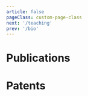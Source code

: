 ```yaml
---
article: false
pageClass: custom-page-class
next: '/teaching'
prev: '/bio'
---
```


# Publications

<ClientOnly>
<PaperMobile 
v-for="paper in posts"
:year="paper.year"
:title="paper.title"
:authors="paper.authors"
:venue="paper.venue"
:link="paper.link"
:alias="paper.alias"
:abstract="paper.abstract"
:picture="paper.picture"
:pdf="paper.pdf"
/>
</ClientOnly>

# Patents

<ClientOnly>
<PaperMobile 
title='Intervention drive system comprising an umbilical'
year="2021"
venue="US Patent"
link="https://patentimages.storage.googleapis.com/eb/9d/5a/5f26a1222bed8b/US20210396342A1.pdf"
alias="patentimages"
abstract="The present invention relates to an intervention drive pig comprising an umbilical. In this scenario, the present invention provides an intervention drive pig comprising an umbilical, wherein the umbilical (6) is manufactured from a low-density material, wherein the umbilical (6) comprises an external covering of material having a low coefficient of friction."
picture="/images/Papers/Patent.jpg"
/>
</ClientOnly>



<script>

        // Entry Model
       //  {
       // title: '', 
       // authors: "", 
       // venue:"" ,
       // year: 2022,
       // picture: "",
       // link: "",
       // abstract:"",
       // bibtex:"",
       //  },

    export default {
  // ...
  data() {
    return {
      posts: [  
       {
       title: 'Envisioning Futures: How the Modality of AI Recommendations Impacts Conversation Flow in AR-enhanced Dialogue', 
       authors: "Steeven Villa, Yannick Weiss, Karin Lu, Moritz Ziarko, Albrecht Schmidt, Jasmin Niess", 
       venue:"International Conference on Multimodal Interaction (ICMI'24)" ,
       year: 2024,
       picture: "/images/Papers/envisioning.jpg",
       link: "None",
       alias:"None",
       abstract:"The use of AI is becoming more common among the population every day; the use of generative AI, such as LLMs, empowers individuals by supporting daily life tasks. Yet, the user interaction with AI models is mostly constrained to chatbot interactions. However, we envision that in the near future, individuals will be able to integrate the use of these technologies into their daily activities without refocusing their attention. Consequently, we explores the impact of such integration on individuals' conversations. In detail, this paper investigates how different modes of information presentation (visual vs. auditory) and triggers for AI action (mechanical vs. ocular) influence conversational dynamics and user experiences. We conducted a mixed-method, within-subjects study with 21 participants using a Discourse Completion Task (DCT) to observe how users develop their discourse in the presence of AI-generated suggestions.  Our study examines the effects of presentation modality on response delay, response length, and response similarity to the AI prompt. The results highlight the significance of managing the balance between human and AI input in conversation, revealing insights into user experience factors with AI assistance in face-to-face conversational settings.",
       bibtex:"",
       pdf:"/Papers/envisioning2024.pdf",
        },
        {
       title: "Touch It Like It's Hot: A Thermal Feedback Enabled Encountered-type Haptic Display for Virtual Reality", 
       authors: "Steeven Villa, Kenji Ishihara, Moritz Ziarko, Sebastian Gunther, Florial Muller", 
       venue:"IEEE International Symposium on Mixed and Augmented Reality (ISMAR'24)" ,
       year: 2024,
       picture: "/images/Papers/cover.jpg",
       link: "None",
       alias:"None",
       abstract:"In recent years, the community has presented various novel solutions to address the lack of haptic feedback in virtual reality experiences. Yet, it remains a major challenge for Virtual Reality applications. Encountered-type Haptic Displays (ETHDs) have emerged as a promising alternative to enable haptic feedback in VR without requiring the user to wear any device while allowing for sensorily rich experiences such as texture, kinaesthetic feedback, and even ultrasonic tactile feedback. Nevertheless, as important as thermal feedback is for daily life interactions, such as assessing the temperature of a mug or knowing if the microwave is on, thermal feedback in ETHD has remained largely unexplored. In this paper, we present a novel ETHD that provides thermal feedback and explore its potential in VR. We describe the design of our ETHD, and we report the results of a user study that compares different thermal feedback settings in VR. Our results show that thermal feedback can significantly enhance the user immersion and haptic experience in VR, and we discuss the implications of our findings for the design of ETHD and VR experiences.",
       bibtex:"",
       pdf:"/Papers/touchit2024.pdf",
        },
        {
       title: 'Embracer: A Wearable Encountered-Type Haptic Controller for 3 DoF Input and Feedback', 
       authors: "Dennis Dietz, Steeven Villa, Moritz Ziarko, Michael Bonfert, Florian Muller, Andreas Butz", 
       venue:"Proceedings of the 2024 ACM International Symposium on Wearable Computers (ISWC'24)" ,
       year: 2024,
       picture: "/images/Papers/embracer.jpg",
       link: "None",
       alias:"None",
       abstract:"The lack of haptic sensations beyond very simple vibration feedback diminishes the feeling of presence in Virtual Reality. Research suggested various approaches to deliver haptic sensations to the user's palm. However, these approaches are typically limited in the number of actuation directions and only focus on enhancing the system's output, ignoring haptic input. We present Embracer, a wrist-mounted encountered-type haptic controller that addresses these gaps by rendering forces along three axes through a sphere-shaped end effector within the user's palm. Using modified servo motors, we sense user-performed manipulations of the end effector as an input modality. In this paper, we contribute the design and implementation of Embracer together with a preliminary technical evaluation. By providing a more comprehensive haptic feedback system, Embracer enhances the realism and immersion of haptic feedback and user control.",
       bibtex:"",
       pdf:"/Papers/dietzEmbracerWearableEncounteredType2024.pdf",
        },
        {
       title: 'An Approach to Elicit Human-Understandable Robot Expressions to Support Human-Robot Interaction', 
       authors: "Jan Leusmann, Steeven Villa, Thomas Liang, Chao Wang, Albrecht Schmidt, Sven Mayer", 
       venue:"Arxiv" ,
       year: 2024,
       picture: "/images/Papers/gestures.png",
       link: "None",
       alias:"None",
       abstract:"Understanding the intentions of robots is essential for natural and seamless human-robot collaboration. Ensuring that robots have means for non-verbal communication is a basis for intuitive and implicit interaction. For this, we contribute an approach to elicit and design human-understandable robot expressions. We outline the approach in the context of non-humanoid robots. We paired human mimicking and enactment with research from gesture elicitation in two phases: first, to elicit expressions, and second, to ensure they are understandable. We present an example application through two studies (N=16 & N=260) of our approach to elicit expressions for a simple 6-DoF robotic arm. We show that it enabled us to design robot expressions that signal curiosity and interest in getting attention. Our main contribution is an approach to generate and validate understandable expressions for robots, enabling more natural human-robot interaction.",
       bibtex:"",
       pdf:"/Papers/gestures.pdf",
        },
        {
       title: 'AI Makes You Smarter, But None The Wiser: The Disconnect Between Performance and Metacognition', 
       authors: "Daniela Fernandes, Steeven Villa, Salla Nicholls, Otso Haavisto, Daniel Buschek, Albrecht Schmidt, Thomas Kosch, Chenxinran Shen, Robin Welsch", 
       venue:"" ,
       year: 2024,
       picture: "/images/Papers/dunnin.png",
       link: "None",
       alias:"None",
       abstract:"Optimizing human-AI interaction requires users to reflect on their own performance critically. Our study examines whether people using AI to complete tasks can accurately monitor how well they perform. Participants (N = 246) used AI to solve 20 logical problems from the Law School Admission Test. While their task performance improved by three points compared to a norm population, participants overestimated their performance by four points. Interestingly, higher AI literacy was linked to less accurate self-assessment. Participants with more technical knowledge of AI were more confident but less precise in judging their own performance. Using a computational model, we explored individual differences in metacognitive accuracy and found that the Dunning-Kruger effect, usually observed in this task, ceased to exist with AI use. We discuss how AI levels our cognitive and metacognitive performance and consider the consequences of performance overestimation for designing interactive AI systems that enhance cognition.",
       bibtex:"",
       pdf:"/Papers/dunning.pdf",
        },
        {
       title: 'An Examination of Ultrasound Mid-air Haptics for Enhanced Material and Temperature Perception in Virtual Environments', 
       authors: "Steeven Villa, Yannick Weiss, Niklas Hirsch, Alexander Wiethoff", 
       venue:"Proceedings of the ACM on Human-Computer Interaction (MobileHCI'24)" ,
       year: 2024,
       picture: "/images/Papers/ultrasound.jpeg",
       link: "None",
       alias:"None",
       abstract:"Rendering realistic tactile sensations of virtual objects remains a challenge in VR. While haptic interfaces have advanced, particularly with phased arrays, their ability to create realistic object properties like state and temperature remains unclear. This study investigates the potential of Ultrasound Mid-air Haptics (UMH) for enhancing the perceived congruency of virtual objects. In a user study with 30 participants, we assessed how UMH impacts the perceived material state and temperature of virtual objects. We also analyzed EEG data to understand how participants integrate UMH information physiologically. Our results reveal that UMH significantly enhances the perceived congruency of virtual objects, particularly for solid objects, reducing the feeling of mismatch between visual and tactile feedback. Additionally, UMH consistently increases the perceived temperature of virtual objects. These findings offer valuable insights for haptic designers, demonstrating UMH's potential for creating more immersive tactile experiences in VR by addressing key limitations in current haptic technologies.",
       bibtex:"",
       pdf:"/Papers/ultrasound.pdf",
        },
        {
       title: 'Exploring Redirection and Shifting Techniques to Mask Hand Movements from Shoulder-Surfing Attacks during PIN Authentication in Virtual Reality', 
       authors: "Yannick Weiss, Steeven Villa, Jesse W Grootjen, Matthias Hoppe, Yasin Kale, Florian Müller", 
       venue:"Proceedings of the ACM on Human-Computer Interaction (MobileHCI'24)" ,
       year: 2024,
       picture: "/images/Papers/aut.png",
       link: "None",
       alias:"None",
       abstract:"The proliferation of mobile Virtual Reality (VR) headsets shifts our interaction with virtual worlds beyond our living rooms into shared spaces. Consequently, we are entrusting more and more personal data to these devices, calling for strong security measures and authentication. However, the standard authentication method of such devices- entering PINs via virtual keyboards- is vulnerable to shoulder-surfing, as movements to enter keys can be monitored by an unnoticed observer. To address this, we evaluated masking techniques to obscure VRusers’ input during PIN authentication by diverting their hand movements. Through two experimental studies, we demonstrate that these methods increase users’ security against shoulder-surfing attacks from observers without excessively impacting their experience and performance. With these discoveries, we aim to enhance the security of future VR authentication without disrupting the virtual experience or necessitating additional hardware or training of users.",
       bibtex:"",
       pdf:"/Papers/weissExploringRedirectionShifting2024.pdf",
        },
        {
       title: 'Evaluating Interactive AI: Understanding and Controlling Placebo Effects in Human-AI Interaction', 
       authors: "Steeven Villa, Robin Welsch, Alena Denisova, Thomas Kosch", 
       venue:"The ACM Conference on Human Factors in Computing Systems, CHI24" ,
       year: 2024,
       picture: "/images/Papers/evalAI.png",
       link: "None",
       alias:"None",
       abstract:"In the medical field, patients often experience tangible benefits from treatments they expect will improve their condition, even if the treatment has no mechanism of effect. This phenomenon often obscuring scientific evaluation of human treatment is termed the' placebo effect.' Latest research in human-computer interaction has shown that using cutting-edge technologies similarly raises expectations of improvement, culminating in placebo effects that undermine evaluation efforts for user studies. This workshop delves into the role of placebo effects in human-computer interaction for cutting-edge technologies such as artificial intelligence, its influence as a confounding factor in user studies, and identifies methods that researchers can adopt to reduce its impact on study findings. By the end of this workshop, attendees will be equipped to incorporate placebo control measures in their experimental designs.",
       bibtex:"",
       pdf:"/Papers/villa2024evaluating.pdf",
        }, 
        {
       title: '"AI enhances our performance, I have no doubt this one will do the same": The Placebo effect is robust to negative descriptions of AI', 
       authors: "Agnes M Kloft, Robin Welsch, Thomas Kosch, Steeven Villa", 
       venue:"The ACM Conference on Human Factors in Computing Systems, CHI24" ,
       year: 2024,
       picture: "/images/Papers/TeaserPlacebox.png",
       link: "https://arxiv.org/abs/2309.16606",
       alias:"arxiv",
       abstract:"Heightened AI expectations facilitate performance in human-AI interactions through placebo effects. While lowering expectations to control for placebo effects is advisable, overly negative expectations could induce nocebo effects. In a letter discrimination task, we informed participants that an AI would either increase or decrease their performance by adapting the interface, but in reality, no AI was present in any condition. A Bayesian analysis showed that participants had high expectations and performed descriptively better irrespective of the AI description when a sham-AI was present. Using cognitive modeling, we could trace this advantage back to participants gathering more information. A replication study verified that negative AI descriptions do not alter expectations, suggesting that performance expectations with AI are biased and robust to negative verbal descriptions. We discuss the impact of user expectations on AI interactions and evaluation and provide a behavioral placebo marker for human-AI interaction",
       bibtex:"",
       pdf:"/Papers/Preprints/2309.16606.pdf",
        }, 
        {
       title: 'SensCon: Embedding Physiological Sensing into Virtual Reality Controllers', 
       authors: "Francesco Chiossi, Thomas Kosch, Luca Menghini, Steeven Villa, Sven Mayer", 
       venue:"Proceedings of the ACM on Human-Computer Interaction (PACM)" ,
       year: 2023,
       picture: "/images/Papers/senscon.png",
       link: "https://dl.acm.org/doi/10.1145/3604270",
       alias:"acm.dl",
       abstract:"Virtual reality experiences increasingly use physiological data for virtual environment adaptations to evaluate user experience and immersion. Previous research required complex medical-grade equipment to collect physiological data, limiting real-world applicability. To overcome this, we present SensCon for skin conductance and heart rate data acquisition. To identify the optimal sensor location in the controller, we conducted a first study investigating users' controller grasp behavior. In a second study, we evaluated the performance of SensCon against medical-grade devices in six scenarios regarding user experience and signal quality. Users subjectively preferred SensCon in terms of usability and user experience. Moreover, the signal quality evaluation showed satisfactory accuracy across static, dynamic, and cognitive scenarios. Therefore, SensCon reduces the complexity of capturing and adapting the environment via real-time physiological data. By open-sourcing SensCon, we enable researchers and practitioners to adapt their virtual reality environment effortlessly. Finally, we discuss possible use cases for virtual reality-embedded physiological sensing.",
       bibtex:"",
       pdf:"/Papers/chiossi2023senscon.pdf",
        }, 
        {
       title: 'Towards a Haptic Taxonomy of Emotions: Exploring Vibrotactile Stimulation in the Dorsal Region', 
       authors: "Steeven Villa, Thuy Duong Nguyen, Benjamin Tag, Tonja-Katrin Machulla, Albrecht Schmidt, Jasmin Niess", 
       venue:"Proceedings of the 2023 ACM International Symposium on Wearable Computers (ISWC)" ,
       year: 2023,
       picture: "/images/Papers/vest.png",
       link: "https://dl.acm.org/doi/abs/10.1145/3594738.3611363",
       alias:"acm.dl",
       abstract:"The implicit communication of emotional states between persons is a key use case for novel assistive and augmentation technologies. It can serve to expand individuals’ perceptual capabilities and assist neurodivergent individuals. Notably, vibrotactile rendering is a promising method for delivering emotional information with minimal interference with visual or auditory perception. To date, the subjective individual association between vibrotactile properties and emotional states remains unclear. Previous approaches relied on analogies or arbitrary variations, limiting generalization. To address this, we conducted a study with 40 participants, analyzing associations between attributes of self-generated vibrotactile patterns (amplitude, frequency, spatial location of stimulation) and four emotional states (Anger, Happiness, Neutral, Sadness). We fin a preference for symmetrically arranged patterns, as well as distinct amplitude and frequency profiles for different emotions.",
       bibtex:"",
       pdf:"/Papers/villa2023towards.pdf",
        }, 
        {
       title: "Society's Attitudes Towards Human Augmentation and Performance Enhancement Technologies (SHAPE) Scale", 
       authors: "Steeven Villa, Jasmin Niess, Albrecht Schmidt, Robin Welsch", 
       venue:"Proceedings of the ACM on Interactive, Mobile, Wearable and Ubiquitous Technologies (IMWUT)" ,
       year: 2023,
       picture: "/images/Papers/shape.png",
       link: "https://dl.acm.org/doi/abs/10.1145/3610915",
       alias:"acm.dl",
       abstract:"Human augmentation technologies (ATs) are a subset of ubiquitous on-body devices designed to improve cognitive, sensory, and motor capacities. Although there is a large corpus of knowledge concerning ATs, less is known about societal attitudes towards them and how they shift over time. To that end, we developed The Society's Attitudes Towards Human Augmentation and Performance Enhancement Technologies (SHAPE) Scale, which measures how users of ATs are perceived. To develop the scale, we first created a list of possible scale items based on past work on how people respond to new technologies. The items were then reviewed by experts. Next, we performed exploratory factor analysis to reduce the scale to its final length of thirteen items. Subsequently, we confirmed test-retest validity of our instrument, as well as its construct validity. The SHAPE scale enables researchers and practitioners to understand elements contributing to attitudes toward augmentation technology users. The SHAPE scale assists designers of ATs in designing artifacts that will be more universally accepted.",
       bibtex:"",
       pdf:"/Papers/villa2023society.pdf",
        }, 
        {
       title: 'Would You Hold My Hand? Exploring External Observers’ Perception of Artificial Hands', 
       authors: "Svenja Y Schött, Patricia Capsi-Morales, Steeven Villa, Andreas Butz, Cristina Piazza", 
       venue:"Multimodal Technologies and Interaction" ,
       year: 2023,
       picture: "/images/Papers/mti.png",
       link: "https://www.mdpi.com/2414-4088/7/7/71",
       alias:"mdpi",
       abstract:"Recent technological advances have enabled the development of sophisticated prosthetic hands, which can help their users to compensate lost motor functions. While research and development has mostly addressed the functional requirements and needs of users of these prostheses, their broader societal perception (e.g., by external observers not affected by limb loss themselves) has not yet been thoroughly explored. To fill this gap, we investigated how the physical design of artificial hands influences the perception by external observers. First, we conducted an online study (n = 42) to explore the emotional response of observers toward three different types of artificial hands. Then, we conducted a lab study (n = 14) to examine the influence of design factors and depth of interaction on perceived trust and usability. Our findings indicate that some design factors directly impact the trust individuals place in the system’s capabilities. Furthermore, engaging in deeper physical interactions leads to a more profound understanding of the underlying technology. Thus, our study shows the crucial role of the design features and interaction in shaping the emotions around, trust in, and perceived usability of artificial hands. These factors ultimately impact the overall perception of prosthetic systems and, hence, the acceptance of these technologies in society.",
       bibtex:"",
       pdf:"/Papers/mti-07-00071.pdf",
        }, 
        {
       title: 'Towards an Implicit Metric of Sensory-Motor Accuracy: Brain Responses to Auditory Prediction Errors in Pianists', 
       authors: "Elisabeth Pangratz; Francesco Chiossi; Steeven Villa; Klaus Gramann; Lukas Gehrke", 
       venue:"Proceedings of the 15th Conference on Creativity and Cognition" ,
       year: 2023,
       picture: "/images/Papers/TowardsMetric.png",
       link: "https://dl.acm.org/doi/abs/10.1145/3591196.3593340",
       alias:"acm.dl",
       abstract:"During listening to music, the brain expects specific acoustic events based on learned musical rules. During music performance expectancy is additionally created based on motor action by linking keypresses to their sounds. We investigated EEG (Electroencephalography) signals to auditory expectancy violations in piano performance and perception. In our study, pianists experiencedmanipulations of different acoustic features, such as pitch and loudness, during playing and listening to piano sequences. We found that manipulations during performance elicited deflections with stronger amplitudes compared to manipulations during perception indicating that the action of producing sounds strengthens auditory expectancy. Loudness manipulations, violating musical regularity, elicited deflections with smaller latencies compared to pitch manipulations, which violate harmonic expectancy, suggesting that the brain processes expectancy violations of distinct acoustic features in a different way. These EEG signatures may prove useful for applications in intelligent music interfaces by providing information about sensory-motor accuracy.",
       bibtex:"",
       pdf:"/Papers/pangratz2023towards.pdf",
        }, 
          {
       title: 'The Placebo Effect of Human Augmentation: Anticipating Cognitive Augmentation Increases Risk-Taking Behavior', 
       authors: "Steeven Villa; Thomas Kosch; Felix Grelka Albrecht Schmidt; Robin Welsch", 
       venue:"Journal: Computers in Human Behavior (CHB)" ,
       year: 2023,
       picture: "/images/Papers/CHB.jpg",
       link: "https://www.sciencedirect.com/science/article/pii/S0747563223001383", 
       abstract:"Human Augmentation Technologies improve human capabilities using technology. In this study, we investigate the placebo effect of Augmentation Technologies. Thirty naïve participants were told to be augmented with a cognitive augmentation technology or no augmentation system while conducting a Columbia Card Task. In this risk-taking measure, participants flip win and loss cards. The sham augmentation system consisted of a brain-computer interface allegedly coordinated to play non-audible sounds that increase cognitive functions. However, no sounds were played throughout all conditions. We show a placebo effect in human augmentation, where a sustained belief of improvement after using the sham system remains and an increase in risk-taking conditional on heightened expectancy using Bayesian statistical modeling. Furthermore, we identify differences in event-related potentials in the electroencephalogram that occur during the sham condition when flipping loss cards. Finally, we integrate our findings into theories of human augmentation and discuss implications for the future assessment of augmentation technologies.",
       bibtex:"",
       pdf:"/Papers/VillaCHB23.pdf",
       alias: "Springer",
        },   
             {
       title: 'Using Pseudo-Stiffness to Enrich the Haptic Experience in Virtual Reality', 
       authors: "Yannick Weiss; Steeven Villa; Albrecht Schmidt; Sven Mayer; Florian Müller", 
       venue:"The ACM Conference on Human Factors in Computing Systems, CHI23" ,
       year: 2023,
       picture: "/images/Papers/pseudostiffness.png",
       link: "None", 
       abstract:"Providing users with a haptic sensation of the hardness and softness of objects in virtual reality is an open challenge. While physical props and haptic devices help, their haptic properties do not allow for dynamic adjustments. To overcome this limitation, we present a novel technique for changing the perceived stiffness of objects based on a visuo-haptic illusion. We achieved this by manipulating the hands' Control-to-Display (C/D) ratio in virtual reality while pressing down on an object with fixed stiffness. In the first study (N=12), we determine the detection thresholds of the illusion. Our results show that we can exploit a C/D ratio from 0.7 to 3.5 without user detection. In the second study (N=12), we analyze the illusion's impact on the perceived stiffness. Our results show that participants perceive the objects to be up to 28.1% softer and 8.9% stiffer, allowing for various haptic applications in virtual reality.",
       bibtex:"",
       pdf:"/Papers/weiss2023using.pdf",
       alias: "None",
        },
        
        {
       title: 'Understanding Perception of Human Augmentation: A Mixed-Method Study', 
       authors: "Steeven Villa; Jasmin Niess; Takuro Nakao; Jonathan Lazar; Albrecht Schmidt; Tonja-Katrin Machulla", 
       venue:"The ACM Conference on Human Factors in Computing Systems, CHI23" ,
       year: 2023,
       picture: "/images/Papers/understanding.jpg",
       link: "None", 
       abstract:"Technologies that help users overcome their limitations and integrate with the human body are often termed ``human augmentations''. Such technologies are now available on the consumer market, potentially supporting people in their everyday activities. To date, there is no systematic understanding of the perception of human augmentations yet. To address this gap and build an understanding of how to design positive experiences with human augmentations, we conducted a mixed-method study of the perception of augmented humans (AHs). We conducted two scenario-based studies: interviews (n=16) and an online study (n=506) with participants from four countries. The scenarios include one out of three augmentation categories (sensory, motor, and cognitive) and specify if the augmented person has a disability or not. Overall, results show that the type of augmentation and disability impacted user attitudes towards AHs. We derive design dimensions for creating technological augmentations for a diverse and global audience.",
       bibtex:"",
       pdf:"/Papers/Villa2023Understanding.pdf",
       alias: "None",
        },

        {
       title: 'Extended Mid-air Ultrasound Haptics for Virtual Reality', 
       authors: "Steeven Villa; Sven Mayer; Jess Hartcher O’brien; Albrecht Schmidt; Tonja-Katrin Machulla", 
       venue:"Proceedings of the ACM Humuman-Computer Interaction Journal" ,
       year: 2022,
       picture: "/images/Papers/extended.jpg",
       link: "None", 
       abstract:"We present a novel approach to rendering mid-air haptic sensations in a large rendering volume by turning a static array into a dynamic array following the user’s hand. We used a 6DOF robot to drive a haptic ultrasound array over a large 3D space. Our system enables rendering room-scale mid-air experiences while preserving bare-hand interaction, thus, providing tangibility for virtual environments. To evaluate our approach, we performed three evaluations. First, we performed a technical system evaluation, showcasing the feasibility of such a system. Next, we conducted three psychophysical experiments, showing that the motion does not affect the user’s perception with high likelihood. Lastly, we explored seven use cases that showcase our system’s potential using a user study. We discuss challenges and opportunities in how large-scale mid-air haptics can contribute toward room-scale haptic feedback. Thus, with our system, we contribute to general haptic mid-air feedback on a large scale.",
       bibtex:"",
       pdf:"/Papers/_ISS_22__Mid_Air_in_motion__Robotic_guided_ultrasound_mid_air_haptics_for_VR.pdf",
       alias: "None",
        },
        
        {
       title: 'Cobity: A Plug-And-Play Toolbox to Deliver Haptics in Virtual Reality', 
       authors: "Villa, Steeven and Mayer, Sven", 
       venue:"Proceedings of Mensch und Computer" ,
       year: 2022,
       picture: "/images/Papers/cobity.jpg",
       link: "https://dl.acm.org/doi/fullHtml/10.1145/3543758.3543775",
       alias: "dl.acm",
       abstract:"Haptics increase the presence in virtual reality applications. However, providing room-scale haptics is an open challenge. Cobots (robotic systems that are safe for human use) are a promising approach, requiring in-depth engineering skills. Control is done on a low abstraction level and requires complex procedures and implementations. In contrast, 3D tools such as Unity allow to quickly prototype a wide range of environments for which cobots could deliver haptic feedback. To overcome this disconnect, we present Cobity, an open-source plug-and-play solution to control the cobot using the virtual environment, enabling fast prototyping of a wide range of haptic experiences. We present a Unity plugin that allows controlling the cobot using the end-effector’s target pose (cartesian position and angles); the values are then converted into velocities and streamed to the cobot inverse kinematic solver using a specially",
       bibtex:"",
       pdf:"/Papers/MUC_Cobity.pdf",
        }, 
        
        {
       title: 'Virtual Reality Adaptation Using Electrodermal Activity to Support the User Experience', 
       authors: "Chiossi, Francesco; Welsch, Robin; Villa, Steeven; Chuang, Lewis L.; Mayer, Sven", 
       venue:"Big Data and Cognitive Computing" ,
       year: 2022,
       picture: "/images/Papers/MDPIADAPT.jpg",
       link: "https://www.mdpi.com/2504-2289/6/2/55", 
       alias: "MDPI",
       abstract:"Virtual reality is increasingly used for tasks such as work and education. Thus, rendering scenarios that do not interfere with such goals and deplete user experience are becoming progressively more relevant. We present a physiologically adaptive system that optimizes the virtual environment based on physiological arousal, i.e., electrodermal activity. We investigated the usability of the adaptive system in a simulated social virtual reality scenario. Participants completed an n-back task (primary) and a visual detection (secondary) task. Here, we adapted the visual complexity of the secondary task in the form of the number of non-player characters of the secondary task to accomplish the primary task. We show that an adaptive virtual reality can improve users’ comfort by adapting to physiological arousal regarding the task complexity. Our findings suggest that physiologically adaptive virtual reality systems can improve users’ experience in a wide range of scenarios.",
       bibtex:"",
       pdf:"/Papers/BDCC-06-00055.pdf",
        },
                {
       title: 'Design of on-body tactile displays to enhance situation awareness in automated vehicles', 
       authors: "Francesco Chiossi; Steeven Villa; Melanie Hauser; Robin Welsch; Lewis Chuang", 
       venue:"CIVEMSA" ,
       year: 2022,
       picture: "/images/Papers/onbody.jpg",
       link: "https://ieeexplore.ieee.org/abstract/document/9853690", 
       alias: "ieeexplore",
       abstract: "Fatalities with semi-automated vehicles typically occur when users are engaged in non-driving related tasks (NDRTs) that compromise their situational awareness (SA). This work developed a tactile display for on-body notification to support situational awareness, thus enabling users to recognize vehicle automation failures and intervene if necessary. We investigated whether such tactile notifications support 'event detection' (SA-L1) or 'anticipation' (SA-L3). Using a simulated automated driving scenario, a between-groups study contrasted SA-L1 and SA-L3 tactile notifications that respectively displayed the spatial positions of surrounding traffic or future projection of the automated vehicle’s position. Our participants were engaged in an NDRT, i.e., an Operation Span Task that engaged visual working memory (WM) resources. They were instructed to intervene if the tactile display contradicted the driving scenario",
       bibtex:"",
       pdf:"/Papers/_IEEE_CIVEMSA__22__Vest_Paper___Final_Cut.pdf",
        },
     
             {
       title: 'Designing a Physiological Loop for the Adaptation of Virtual Human Characters in a Social VR Scenario', 
       authors: "Chiossi, Francesco; Welsch, Robin; Villa, Steeven; Chuang, Lewis L.; Mayer, Sven", 
       venue:"IEE VR" ,
       year: 2022,
       picture: "/images/Papers/vr-adaptation.jpg",
       link: "https://ieeexplore.ieee.org/abstract/document/9757528", 
       alias: "ieeexplore",
       abstract:"Social virtual reality is getting mainstream not only for entertainment purposes but also for productivity and education. This makes the design of social VR scenarios functional to support the operator's performance. We present a physiologically-adaptive system that optimizes for visual complexity in a dual-task scenario based on electrodermal activity. Specifically, we propose a system that adapts the amount of non-player characters while jointly performing an N-Back task (primary) and visual detection task (secondary). Our preliminary results show that when optimizing the complexity of the secondary task, users report an improved user experience.",
       bibtex:"",
       pdf:"/Papers/chiossi2022designing.pdf",
        },
          {
       title: 'Designing a Wearable Sensor-Fusion Toolkit for Motor Skill Learning', 
       authors: "Eska, Bettina; Villa, Steeven; Mayer, Sven; Niess, Jasmin", 
       venue:"Workshop on Toolkits & Wearables: Developing Toolkits for Exploring Wearable Designs." ,
       year: 2022,
       picture: "/images/Papers/eska2022designing-300x169.jpg",
       link: "https://dl.acm.org/doi/10.1145/3490149.3505578", 
       alias: "Not Available",
       abstract:"User movement data is essential for providing feedback in the area of motor-skill learning. For instance, when learning a new sport such as dancing, people can benefit from meaningful technology-based feedback. However, movement tracking equipment for real-time feedback is costly and challenging to implement. In contrast, wearable devices tracking users' movements are accessible and lightweight. While their lower cost makes them available to a broader audience, several open issues include sensor placement, sensor count, and data synchronization. To address these issues, we propose a wearable sensor-fusion approach for motor skill learning that allows researchers and developers to use one or multiple body-worn sensors for motion tracking. The extracted motion can then be used to deliver real-time feedback on the user's performance, supporting positive learning experiences.",
       bibtex:"",
       pdf:"/Papers/eska2022designing.pdf",
        },
                  {
       title: 'EMStriker: Potentials of Enhancing the Training Process of Racket-based Sports via Electrical Muscle Stimulation', 
       authors: "Faltaous, Sarah; Hubert, Anna; Karolus, Jakob; Villa, Steeven; Kosch, Thomas; Wozniak, Pawel", 
       venue:"Sixteenth International Conference on Tangible, Embedded, and Embodied Interaction" ,
       year: 2022,
       picture: "/images/Papers/emsstriker.jpg",
       link: "https://dl.acm.org/doi/10.1145/3490149.3505578", 
       alias: "dl.acm",
       abstract:"Racket sports offer an enjoyable form of physical activity and are fertile ground for interactive technologies supporting new players. Yet, current research has neglected its potential to support not only active players but also coaches in their training methods. To investigate how interactive technologies can support skill acquisition in training, we designed an Electrical Muscle Stimulation (EMS) system that helps maintain the ready position in crossminton. We compared the system with a vibrotactile solution in a user study, interviewing novice players and experienced coaches about their perception of the system. The system allowed coaches to effectively and immediately guide players to the ready position. An EMS-based feedback system for coaches can potentially reduce delay (physical and cognitive) for trainees, as stated by coaches. Our work contributes insights into designing systems that facilitate learning sports techniques using interactive feedback.",
       bibtex:"",
       pdf:"/Papers/EMStriker.pdf",
        },
                     {
       title: 'Immediate Effects of Vibrotactile Biofeedback Instructions on Human Postural Control', 
       authors: "Tannert, Isabel; Schulleri, Katrin; Michel, Youssef; Villa, Steeven; Leif, Johannsen; Hermsdorfer, Joachim; Lee, Dongheui", 
       venue:"43rd Annual International Conference of the IEEE Engineering in Medicine & Biology Society (EMBC)" ,
       year: 2021,
       picture: "/images/Papers/posture.jpg",
       link: "https://ieeexplore.ieee.org/abstract/document/9630992", 
       alias: "ieeexplore",
       abstract:"Vibrotactile biofeedback can improve balance and consequently be helpful in fall prevention. However, it remains unclear how different types of stimulus presentations affect not only trunk tilt, but also Center of Pressure (CoP) displacements, and whether an instruction on how to move contributes to a better understanding of vibrotactile feedback.Based on lower back tilt angles (L5), we applied individualized multi-directional vibrotactile feedback to the upper torso by a haptic vest in 30 healthy young adults. Subjects were equally distributed to three instruction groups (attractive - move in the direction of feedback, repulsive - move in the opposite direction of feedback & no instruction - with attractive stimuli). We conducted four conditions with eyes closed (feedback on/off, Narrow Stance with head extended, Semi-Tandem stance), with seven trials of 45s each. For CoP and L5, we computed Root Mean Square (RMS) of position/angle and standard deviation (SD) of velocity, and for L5 additionally, the percentage in time above threshold. The analysis consisted of mixed model ANOVAs and t-tests (α-level: 0.05).In the attractive and repulsive groups feedback significantly decreased the percentage above threshold (p<0.05). Feedback decreased RMS of L5, whereas RMS of CoP and SD of velocity in L5 and COP increased (p<0.05). Finally, an instruction on how to move contributed to a better understanding of the vibrotactile biofeedback.",
       bibtex:"",
       pdf:"/Papers/Immediate_Effects_of_Vibrotactile_Biofeedback_Instructions_on_Human_Postural_Control.pdf",
        },
                {
       title: 'Body As Starting Point 4: Inbodied Interaction Design for Health Ownership.', 
       authors: "mc schraefel; Josh Andrés; Aaron Tabor; Scott Bateman; Abby Wanyu Liu; Mike Jones; Kai Kunze; Elizabeth Murnane; Steeven Villa", 
       venue:"CHI EA '21" ,
       year: 2021,
       picture: "/images/Papers/Inbodied.jpg",
       link: "https://dl.acm.org/doi/abs/10.1145/3411763.3441335", 
       alias: "dl.acm",
       abstract:"This Fourth Body as a Starting Point workshop investigates how to design interactive health technologies that assist users in developing insourcing abilities and then assist users in letting go of the same technology—in other words, supporting a transition from health technology dependence to independence. By making explicit two inbodied design continua of (1) ownership, from “outsourcing” to “insourcing” and (2) engagement period, from “single”, to” cycle”, to “permanent”, to prototype and reflect on interactive technology that takes the body as a starting point.",
       bibtex:"",
       pdf:"/Papers/Inbodied.pdf",
        },
                  {
       title: 'Assisting Motor Skill Transfer for Dance Students Using Wearable Feedback', 
       authors: "Villa, Steeven; Niess, Jasmin; Eska, Bettina; Schmidt, Albrecht; Machulla, Tonja", 
       venue:"International Symposium on Wearable Computers" ,
       year: 2021,
       picture: "/images/Papers/assisting.jpg",
       link: "https://dl.acm.org/doi/10.1145/3460421.3478817", 
       alias: "dl.acm",
       abstract:"Dance plays a crucial role in human well-being and expression. To learn dance, transferring motor knowledge across humans is relevant. Several technologies have been proposed to support such knowledge transfer from teacher to student. However, most of such systems applied a pragmatic approach focused on the feedback and the quality of the feedback system and not necessarily on the human mechanisms behind the dance learning process. In contrast, we inquire about the teacher-to-student motor knowledge transfer from the neural perspective to design motor learning wearable systems. We conducted interviews with dance students and teachers using vignettes based on motor learning theory as a discussion base. We derived insights about dance learning and identified a series of requirements for motor skill transfer-focused wearable devices. Based on our results, we present a prototype that reflects the minimum functional setup for effectively supporting motor learning.",
       bibtex:"",
       pdf:"/Papers/Assisting.pdf",
        },
        {
        title: 'Altering the Stiffness, Friction, and Shape Perception of Tangible Objects in Virtual Reality Using Wearable Haptics', 
        authors: "Villa, Steeven.; Pacchierotti, C; De Tinguy, Xavier.; Maciel, Anderson.; Marchal, Maud.", 
        venue:"IEEE Transactions on Haptics. " ,
        picture: "/images/Papers/altering.jpg",
        year: 2020,
        link: "https://ieeexplore.ieee.org/document/8961106", 
       alias: "ieeexplore",
       abstract:"Tangible objects are used in virtual reality (VR) and augmented reality (AR) to enhance haptic information on the general shape of virtual objects. However, they are often passive or unable to simulate rich varying mechanical properties. This article studies the effect of combining simple passive tangible objects and wearable haptics for improving the display of varying stiffness, friction, and shape sensations in these environments. By providing timely cutaneous stimuli through a wearable finger device, we can make an object feel softer or more slippery than it really is, and we can also create the illusion of encountering virtual bumps and holes. We evaluate the proposed approach carrying out three experiments with human subjects. Results confirm that we can increase the compliance of a tangible object by varying the pressure applied through a wearable device. We are also able to simulate the presence of bumps and holes by providing timely pressure and skin stretch sensations. Altering the friction of a tangible surface showed recognition rates above the chance level, albeit lower than those registered in the other experiments. Finally, we show the potential of our techniques in an immersive medical palpation use case in VR. These results pave the way for novel and promising haptic interactions in VR, better exploiting the multiple ways of providing simple, unobtrusive, and inexpensive haptic displays.",
        bibtex:"",
        pdf:"/Papers/ToH2020.pdf",
         },
         {
        title: 'Touching is believing: exploring physics-based simulation and haptics to feel virtual worlds', 
        authors: "Villa, Steeven.", 
        venue:"LUME Digital Repository." ,
        year: 2019,
        picture: "/images/Papers/heat-based.jpg",
        link: "https://www.lume.ufrgs.br/handle/10183/202057", 
       alias: "lume.ufrgs",
       abstract:"Modeling the real world is a responsibility which different fields assumed through history, from philosophy to physics. Although the objective is similar, the strategies used to model real- world are different from field to field. Nowadays, the modeling of the world took a more tangible significance: Being in the modeled world, existing in the artificial world instead of the actual world. However, the path to get an artificial world equal to the real world is long and arduous. In this manuscript, we address this issue by exploring methods in computer graphics (Physics-based animation) and haptics to project a sensory represen- tation of the actual world into the artificial world. We report results on Position based dynamics for simulating phase-change phenomena and interaction in VR with physical objects. Also, Ultrasound phased arrays, as well as wearable haptics for stiffness and softness rendering are studied",
        bibtex:"",
        pdf:"/Papers/MsThesis.pdf",
         },
                  {
        title: 'Phys-Sketch: Sketching 3D Dynamic Objects in Immersive Virtual Reality', 
        authors: "Ticona, Jose.; Villa, Steeven.; Torchelsen, Rafael; Maciel, Anderson.; Nedel, Luciana.", 
        venue:"Computer Graphics International ." ,
        year: 2019,
        picture: "/images/Papers/phys-sketch.png",
        link: "https://link.springer.com/chapter/10.1007/978-3-030-22514-8_10", 
       alias: "link.springer",
       abstract:"Sketching was traditionally a 2D task. Even when the new generation of VR devices allowed to sketch in 3D, the drawn models remained essentially static representations. In this paper, we introduce a new physics-inspired sketching technique built on the top of Position-based Dynamics to enrich the 3D drawings with dynamic behaviors. A particle-based method allows interacting in real time with a wide range of materials including fluids, rigid bodies, soft bodies and clothes. Users can interact with the dynamic sketches and sculpt them while they move, deform and fall. We analyze the expressiveness of the system from the regard of two experienced artists. Thus, this paper also gives a starting point to move towards an improved generation of physics-enabled sketching applications. ",
        bibtex:"",
        pdf:"/Papers/Phy-Sketch.pdf",
         },
                  {
        title: 'Towards Moving Virtual Arms Using Brain-Computer Interface', 
        authors: "Salas, Jaime.; Villa, Steeven.; Maciel, Aanderson.; Nedel, Luciana.; Barone, Dante.", 
        venue:"Computer Graphics International . " ,
        year: 2019,
        picture: "/images/Papers/towards.png",
        link: "https://link.springer.com/chapter/10.1007/978-3-030-22514-8_43", 
       alias: "link.springer",
       abstract:"Motor imagery Brain-Computer Interface (MI-BCI) is a paradigm widely used for controlling external devices by imagining bodily movements. This technology has inspired researchers to use it in several applications such as robotic prostheses, games, and virtual reality (VR) scenarios. We study the inclusion of an imaginary third arm as a part of the control commands for BCI. To this end, we analyze a set of open-close hand tasks (including a third arm that comes out from the chest) performed in two VR scenarios: the classical BCI Graz, with arrows as feedback; and a first-person view of a human-like avatar performing the corresponding tasks. This study purpose is to explore the influence of both time window of the trials and the frequency bands on the accuracy of the classifiers. Accordingly, we used a Filter Bank Common Spatial Patterns (FBCSP) algorithm for several time windows (100, 200, 400, 600, 800, 1000 and 2000 ms) for extracting features and evaluating the classification accuracy. The offline classification results show that a third arm can be effectively used as a control command (accuracy > 0.62%). Likewise, the human-like avatar condition (  67% ) outperforms the Graz condition (  63% ) significantly, suggesting that the realistic scenario can reduce the abstractness of the third arm. This study, thus, motivates the further inclusion of non-embodied motor imagery task in BCI systems.",
        bibtex:"",
        pdf:"/Papers/Towards.pdf",
         },
                  {
        title: 'Heat-based Bidirectional Phase Shifting Simulation Using Position-based Dynamics', 
        authors: "Villa, Steeven. ; Ticona, Jose.; Torchelsen, R; Maciel, A.; Nedel, L.", 
        venue:"Computers & Graphics . " ,
        year: 2018,
        picture: "/images/Papers/heat-based.jpg",
        link: "https://www.sciencedirect.com/science/article/pii/S0097849318301389", 
       alias: "sciencedirect",
       abstract:"Phase-change phenomena are present in our daily life. Examples are the evaporation of a fluid when it reaches its boiling temperature, the condensation of water vapor in air due to the pressure changes or due to the difference of temperature in boundaries, and the melting of snow when winter is ending. Current development in physics-based animation allows the simulation of these phenomena, but an integrated solution for modeling bidirectional phase-shifting objects is not available for games and other virtual environments. In this work we present a temperature-based method that drives phase transition phenomena based on latent heat of materials using position-based dynamics (PBD). Modifications to density, viscosity and distance PBD constraints are proposed to simulate the necessary thermal phenomena. Results show that melting, fusion, evaporation, condensation, dilation and even convection effects can be obtained by modifying the original PBD constraints in function of latent heat.",
        bibtex:"",
        pdf:"/Papers/Heat-based bidirectional phase shifting simulation using.pdf",
         },
                  {
        title: '3dathlon: 3d Gestural Interfaces To Support A 3-stage Contest In Vr', 
        authors: "Grandi, Jj; Debarba, H; Franz, J; Oliveira, V; Ticona, Jose; Souza, G; Berti, I; Villa, S. ; Maciel, A.; Nedel, L.", 
        venue:"Ieee Conference On Virtual Reality And 3d User Interfaces . " ,
        year: 2018,
        picture: "/images/Papers/3dathlon.jpg",
        link: "https://ieeexplore.ieee.org/document/8446286", 
       alias: "ieeexplore",
       abstract:"In the context of the 3DUI Contest promoted by the IEEE VR 2018, we propose 3D interaction techniques that address three distinct tasks in a virtual environment setup: climbing a ladder, controlling a quadcopter in a first-person view flight, and building a tower by stacking a series of objects. The interaction techniques were developed so the player, our 3D-athlete, has control over the events in each task, following metaphors that facilitate the use of the interface, and having status and spatial awareness supported by clear feedback cues. Thus, the player should be able to execute the tasks with precision and agility.",
        bibtex:"",
        pdf:"/Papers/3DAthlon-VR3DUI2018-paper.pdf",
         },
             // Entry Model
        {
       title: 'Evaluation Of Visual, Auditory And Vibro-tactile Alerts In Supervised Interfaces', 
       authors: "Souza, G.; Amaya, L.; Stein, V; Villa, S. ;ticona, J.; Maciel, A.; Nedel, L.", 
       venue:"20th Symposium On Virtual And Augmented Reality   " ,
       year: 2018,
       picture: "/images/Papers/evaluating.jpg",
       link: "https://ieeexplore.ieee.org/document/8802446", 
       alias: "ieeexplore",
       abstract:"In teleoperation, particularly when controlling systems performing tasks that must be supervised for many hours, human users cannot keep a high level of attention all time. An open issue in the design of such interfaces is to help the user to maintain a situational awareness. In this paper, we compare three types of alert signals aiming to inform users about critical situations that require their full attention. Haptic, visual and auditory signals were assessed as pre-attention mechanisms for tasks in a camera-based supervisory interface scenario. Results show that haptic alerts, for long term supervision, are more effective than auditory and visual ones.",
       bibtex:"",
       pdf:"/Papers/Evaluation_of_Visual_Auditory_and_Vibro_Tactile_Alerts_in_Supervised_Interfaces.pdf",
        }
      ]
    }
  }
}
</script>
